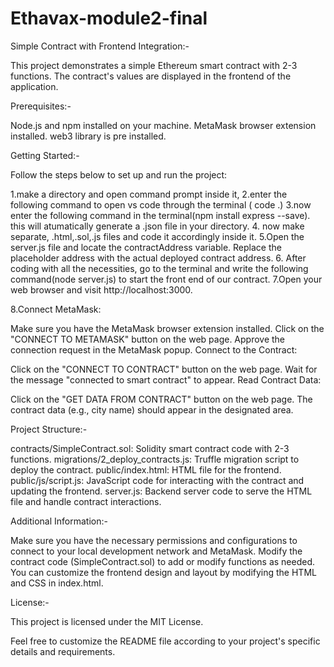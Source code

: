 # Ethavax-module2-final
Simple Contract with Frontend Integration:-

This project demonstrates a simple Ethereum smart contract with 2-3 functions. The contract's values are displayed in the frontend of the application.

Prerequisites:-

Node.js and npm installed on your machine.
MetaMask browser extension installed.
web3 library is pre installed.

Getting Started:-

Follow the steps below to set up and run the project:

1.make a directory and open command prompt inside it, 
2.enter the following command to open vs code through the terminal ( code .)
3.now enter the following command in the terminal(npm install express --save). this will atumatically generate a .json file in your directory.
4. now make separate, .html,.sol,.js files and code it accordingly inside it.
5.Open the server.js file and locate the contractAddress variable.
Replace the placeholder address with the actual deployed contract address.
6. After coding with all the necessities, go to the terminal and write the following command(node server.js) to start the front end of our contract.
7.Open your web browser and visit http://localhost:3000.

8.Connect MetaMask:

Make sure you have the MetaMask browser extension installed.
Click on the "CONNECT TO METAMASK" button on the web page.
Approve the connection request in the MetaMask popup.
Connect to the Contract:

Click on the "CONNECT TO CONTRACT" button on the web page.
Wait for the message "connected to smart contract" to appear.
Read Contract Data:

Click on the "GET DATA FROM CONTRACT" button on the web page.
The contract data (e.g., city name) should appear in the designated area.

Project Structure:-

contracts/SimpleContract.sol: Solidity smart contract code with 2-3 functions.
migrations/2_deploy_contracts.js: Truffle migration script to deploy the contract.
public/index.html: HTML file for the frontend.
public/js/script.js: JavaScript code for interacting with the contract and updating the frontend.
server.js: Backend server code to serve the HTML file and handle contract interactions.

Additional Information:-

Make sure you have the necessary permissions and configurations to connect to your local development network and MetaMask.
Modify the contract code (SimpleContract.sol) to add or modify functions as needed.
You can customize the frontend design and layout by modifying the HTML and CSS in index.html.

License:-

This project is licensed under the MIT License.

Feel free to customize the README file according to your project's specific details and requirements.
